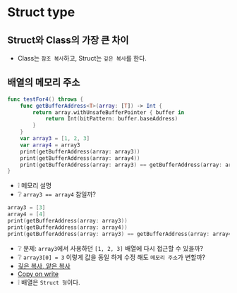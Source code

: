 # Struct type
## Struct와 Class의 가장 큰 차이
* Class는 `참조 복사`하고, Struct는 `깊은 복사`를 한다.

## 배열의 메모리 주소
```swift
func testFor4() throws {
    func getBufferAddress<T>(array: [T]) -> Int {
        return array.withUnsafeBufferPointer { buffer in
            return Int(bitPattern: buffer.baseAddress)
        }
    }
    var array3 = [1, 2, 3]
    var array4 = array3
    print(getBufferAddress(array: array3))
    print(getBufferAddress(array: array4))
    print(getBufferAddress(array: array3) == getBufferAddress(array: array4))
}
```
* ❕ 메모리 설명
* ❔ `array3 == array4` 참일까?
```swift
array3 = [3]
array4 = [4]
print(getBufferAddress(array: array3))
print(getBufferAddress(array: array4))
print(getBufferAddress(array: array3) == getBufferAddress(array: array4))
```
* ❔ 문제: `array3`에서 사용하던 `[1, 2, 3]` 배열에 다시 접근할 수 있을까?
* ❔ `array3[0] = 3` 이렇게 값을 동일 하게 수정 해도 `메모리 주소`가 변할까?
* [깊은 복사, 얕은 복사](https://velog.io/@ellyheetov/Shallow-Copy-VS-Deep-Copy)
* [Copy on write](https://icksw.tistory.com/256)
* ❕ 배열은 `Struct 형`이다.
